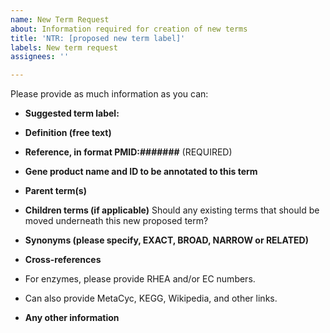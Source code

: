 ```yaml
---
name: New Term Request
about: Information required for creation of new terms
title: 'NTR: [proposed new term label]'
labels: New term request
assignees: ''

---
```


Please provide as much information as you can: 

* **Suggested term label:**


* **Definition (free text)**


* **Reference, in format PMID:#######**
(REQUIRED)

* **Gene product name and ID to be annotated to this term**


* **Parent term(s)**


* **Children terms (if applicable)** Should any existing terms that should be moved underneath this new proposed term?


* **Synonyms (please specify, EXACT, BROAD, NARROW or RELATED)**

* **Cross-references**
* For enzymes, please provide RHEA and/or EC numbers. 
* Can also provide MetaCyc, KEGG, Wikipedia, and other links.

* **Any other information**
